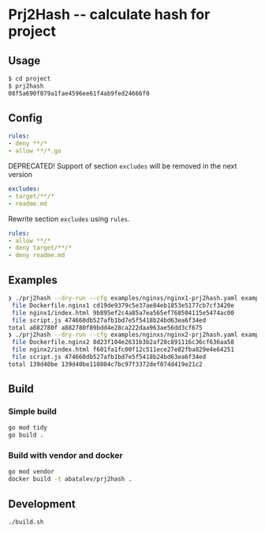 # Prj2Hash -- calculate hash for project

## Usage

```sh
$ cd project
$ prj2hash
08f5a690f079a1fae4596ee61f4ab9fed24666f0
```

## Config 

```yaml
rules:
- deny **/*
- allow **/*.go
```

DEPRECATED! Support of section `excludes` will be removed in the next version

```yaml
excludes:
- target/**/*
- readme.md
```

Rewrite section `excludes` using `rules`.

```yaml
rules:
- allow **/*
- deny target/**/*
- deny readme.md
```

## Examples

```sh
❯ ./prj2hash --dry-run --cfg examples/nginxs/nginx1-prj2hash.yaml examples/nginxs
 file Dockerfile.nginx1 cd19de9379c5e37ae84eb1853e5177cb7cf3420e
 file nginx1/index.html 9b895ef2c4a85a7ea565ef768504115e5474ac00
 file script.js 474660db527afb1bd7e5f5418b24bd63ea6f34ed
total a882780f a882780f89bdd4e28ca222daa963ae56dd3cf675
❯ ./prj2hash --dry-run --cfg examples/nginxs/nginx2-prj2hash.yaml examples/nginxs
 file Dockerfile.nginx2 8d23f104e2631b3b2af28c891116c36cf636aa58
 file nginx2/index.html f601fa1fc00f12c511ece27e82fba829e4e64251
 file script.js 474660db527afb1bd7e5f5418b24bd63ea6f34ed
total 139d40be 139d40be110804c7bc97f3372def074d419e21c2
```

## Build

### Simple build
```sh
go mod tidy
go build .
```

### Build with vendor and docker

```sh
go mod vendor
docker build -t abatalev/prj2hash .
```

## Development

```sh
./build.sh
```
